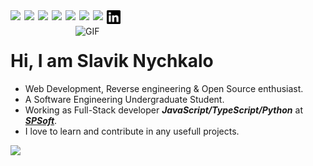 <a href="https://www.linkedin.com/in/gebeto" target="_blank">
	<picture align="left">
	  <source media="(prefers-color-scheme: dark)" srcset="./icons/dark/linkedin.svg" width="22">
	  <img src="./icons/light/linkedin.svg" width="22">
	</picture>
</a>
<a href="https://www.github.com/gebeto" target="_blank">
	<img src="https://cdn.jsdelivr.net/npm/simple-icons@3.1.0/icons/github.svg" width="22" align="left" />
</a>
<a href="https://codepen.io/gebeto" target="_blank">
	<img src="https://cdn.jsdelivr.net/npm/simple-icons@3.1.0/icons/codepen.svg" width="22" align="left" />
</a>
<a href="https://stackoverflow.com/users/9411955/gebeto" target="_blank">
	<img src="https://cdn.jsdelivr.net/npm/simple-icons@3.1.0/icons/stackoverflow.svg" width="22" align="left" />
</a>
<a href="https://www.hackerrank.com/gebeto" target="_blank">
	<img src="https://cdn.jsdelivr.net/npm/simple-icons@3.1.0/icons/hackerrank.svg" width="22" align="left" />
</a>
<a href="https://www.codewars.com/users/gebeto" target="_blank">
	<img src="https://cdn.jsdelivr.net/npm/simple-icons@3.1.0/icons/codewars.svg" width="22" align="left" />
</a>
<a href="https://t.me/gebeto" target="_blank">
	<img src="https://cdn.jsdelivr.net/npm/simple-icons@3.1.0/icons/telegram.svg" width="22" align="left" />
</a>
<a href="https://www.twitter.com/slavik_nychkalo" target="_blank">
	<img src="https://cdn.jsdelivr.net/npm/simple-icons@3.1.0/icons/twitter.svg" width="22" align="left" />
</a>
<br />
<!--img align="right" alt="GIF" src="https://media.giphy.com/media/LmNwrBhejkK9EFP504/giphy.gif" width="400" /-->
<img align="right" alt="GIF" src="https://media.giphy.com/media/nGMnDqebzDcfm/giphy.gif" width="400" />

# Hi, I am Slavik Nychkalo
- Web Development, Reverse engineering & Open Source enthusiast.
- A Software Engineering Undergraduate Student. 
- Working as Full-Stack developer ***JavaScript/TypeScript/Python*** at ***[SPSoft](https://spsoft.com)***.
- I love to learn and contribute in any usefull projects.


<!--img align="left" src="https://github-readme-stats.vercel.app/api?username=gebeto&show_icons=true&hide_border=true" width="400"-->

<picture>
  <source media="(prefers-color-scheme: dark)" srcset="https://github-readme-stats.vercel.app/api?username=gebeto&show_icons=true&hide_border=true&theme=dark&bg_color=0d111600&icon_color=71b7ff&hide_title=true" width="400">
  <img src="https://github-readme-stats.vercel.app/api?username=gebeto&show_icons=true&hide_border=true&bg_color=00000000&hide_title=true" width="400">
</picture>


<!--img src="https://github-readme-streak-stats.herokuapp.com?user=gebeto&hide_border=true" alt="mystreak"/-->

<!--div align="center">
	<a href="https://github.com/gebeto/gebeto/blob/master/test.svg">
		<img src="https://github.com/gebeto/gebeto/blob/master/test.svg" width="100%" sandbox="allow-scripts"/>
	</a>
</div-->
